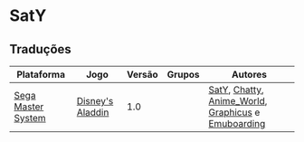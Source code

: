 # SatY

## Traduções

| Plataforma | Jogo | Versão | Grupos | Autores |
| ----------- | ----------- | ----------- | ----------- | ----------- |
| [Sega Master System](../../traducoes/sega-master-system/) | [Disney's Aladdin](../../traducoes/sega-master-system/disneys-aladdin_saty/) | 1.0 |  | [SatY](../../autores/saty/), [Chatty](../../autores/chatty/), [Anime_World](../../autores/anime_world/), [Graphicus](../../autores/graphicus/) e [Emuboarding](../../autores/emuboarding/) |